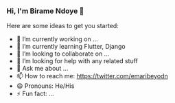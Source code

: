 ### Hi, I'm Birame Ndoye 👋

Here are some ideas to get you started:

- 🔭 I’m currently working on ...
- 🌱 I’m currently learning Flutter, Django
- 👯 I’m looking to collaborate on ...
- 🤔 I’m looking for help with any related stuff
- 💬 Ask me about ...
- 📫 How to reach me: https://twitter.com/emaribeyodn
- 😄 Pronouns: He/His
- ⚡ Fun fact: ...
